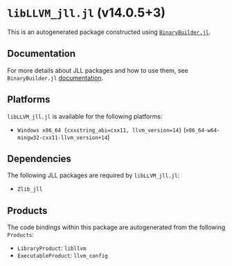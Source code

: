 # `libLLVM_jll.jl` (v14.0.5+3)

This is an autogenerated package constructed using [`BinaryBuilder.jl`](https://github.com/JuliaPackaging/BinaryBuilder.jl).

## Documentation

For more details about JLL packages and how to use them, see `BinaryBuilder.jl` [documentation](https://docs.binarybuilder.org/stable/jll/).

## Platforms

`libLLVM_jll.jl` is available for the following platforms:

* `Windows x86_64 {cxxstring_abi=cxx11, llvm_version=14}` (`x86_64-w64-mingw32-cxx11-llvm_version+14`)

## Dependencies

The following JLL packages are required by `libLLVM_jll.jl`:

* `Zlib_jll`

## Products

The code bindings within this package are autogenerated from the following `Products`:

* `LibraryProduct`: `libllvm`
* `ExecutableProduct`: `llvm_config`
